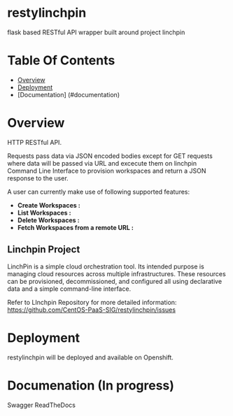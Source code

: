 # restylinchpin
flask based RESTful API wrapper built around project linchpin

# Table Of Contents
- [Overview](#overview)
- [Deployment](#deployment)
- [Documentation] (#documentation)

# Overview
HTTP RESTful API.

Requests pass data via JSON encoded bodies except for GET requests where data will be passed via URL and excecute them on linchpin Command Line Interface to provision workspaces and return a JSON response to the user.

A user can currently make use of following supported features:
- <b> Create Workspaces :</b> 
- <b> List Workspaces :</b> 
- <b> Delete Workspaces :</b> 
- <b> Fetch Workspaces from a remote URL :</b>

## Linchpin Project
LinchPin is a simple cloud orchestration tool. Its intended purpose is managing cloud resources across multiple infrastructures. These resources can be provisioned, decommissioned, and configured all using declarative data and a simple command-line interface.

Refer to LInchpin Repository for more detailed information: 
<a>https://github.com/CentOS-PaaS-SIG/restylinchpin/issues</a>

# Deployment
restylinchpin will be deployed and available on Openshift.

# Documenation (In progress)
Swagger
ReadTheDocs
